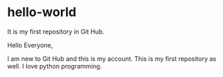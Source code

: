 # hello-world
It is my first repository in Git Hub.

Hello Everyone,

I am new to Git Hub and this is my account. This is my first repository as well. I love python programming.
